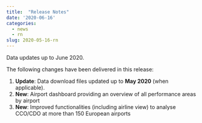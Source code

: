 ```yaml
---
title:  "Release Notes"
date: '2020-06-16'
categories:
  - news
  - rn
slug: 2020-05-16-rn
---
```


Data updates up to June 2020.

<!--more-->
The following changes have been delivered in this release:

1. **Update**: Data download files updated up to **May 2020** (when applicable).
1. **New**: Airport dashboard providing an overview of all performance areas by airport
1. **New**: Improved functionalities (including airline view) to analyse CCO/CDO at more than 150 European airports